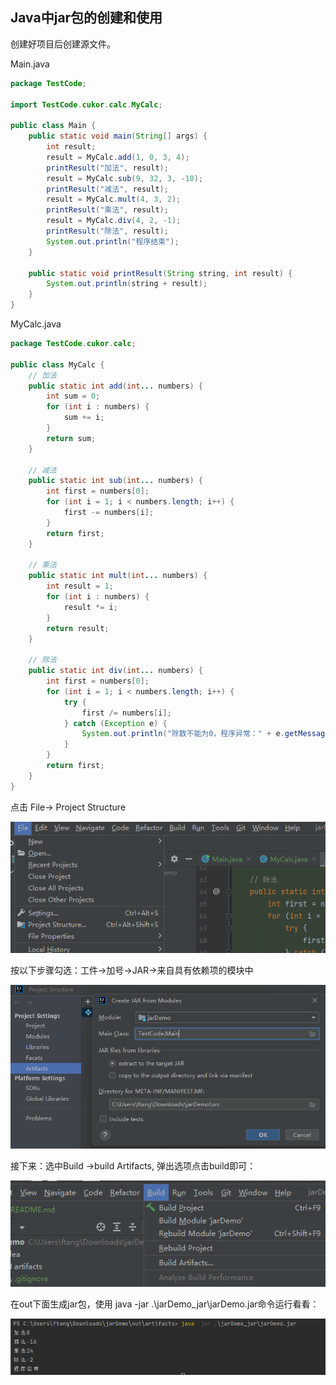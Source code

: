 
## Java中jar包的创建和使用
创建好项目后创建源文件。

Main.java
```java
package TestCode;

import TestCode.cukor.calc.MyCalc;

public class Main {
    public static void main(String[] args) {
        int result;
        result = MyCalc.add(1, 0, 3, 4);
        printResult("加法", result);
        result = MyCalc.sub(9, 32, 3, -10);
        printResult("减法", result);
        result = MyCalc.mult(4, 3, 2);
        printResult("乘法", result);
        result = MyCalc.div(4, 2, -1);
        printResult("除法", result);
        System.out.println("程序结束");
    }

    public static void printResult(String string, int result) {
        System.out.println(string + result);
    }
}

```
MyCalc.java
```java
package TestCode.cukor.calc;

public class MyCalc {
    // 加法
    public static int add(int... numbers) {
        int sum = 0;
        for (int i : numbers) {
            sum += i;
        }
        return sum;
    }

    // 减法
    public static int sub(int... numbers) {
        int first = numbers[0];
        for (int i = 1; i < numbers.length; i++) {
            first -= numbers[i];
        }
        return first;
    }

    // 乘法
    public static int mult(int... numbers) {
        int result = 1;
        for (int i : numbers) {
            result *= i;
        }
        return result;
    }

    // 除法
    public static int div(int... numbers) {
        int first = numbers[0];
        for (int i = 1; i < numbers.length; i++) {
            try {
                first /= numbers[i];
            } catch (Exception e) {
                System.out.println("除数不能为0，程序异常：" + e.getMessage());
            }
        }
        return first;
    }
}


```
点击 File-> Project Structure

![img_2.png](img_2.png)

按以下步骤勾选：工件->加号->JAR->来自具有依赖项的模块中

![img_1.png](img_1.png)

接下来：选中Build ->build Artifacts, 弹出选项点击build即可：

![img_3.png](img_3.png)

在out下面生成jar包，使用  java -jar .\jarDemo_jar\jarDemo.jar命令运行看看：

![img.png](img.png)